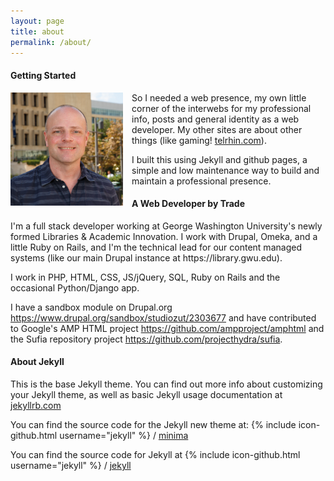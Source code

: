```yaml
---
layout: page
title: about
permalink: /about/
---
```


<h4>Getting Started</h4>

<div style="float:left; max-width: 20%; min-width: 180px; padding: 0 1em 1em 0;">
<img src="https://github.com/StudioZut/studiozut.github.io/blob/master/assets/Aldridge_C_3_cropped_1000px.png?raw=true" alt="photo: Christian Aldridge" />
</div>

So I needed a web presence, my own little corner of the interwebs for my professional info, posts and general identity as a web developer. My other sites are about other things (like gaming! <a href="https://telrhin.com">telrhin.com</a>). 

I built this using Jekyll and github pages, a simple and low maintenance way to build and maintain a professional presence.

<h4>A Web Developer by Trade</h4>
I'm a full stack developer working at George Washington University's newly formed Libraries & Academic Innovation. I work with Drupal, Omeka, and a little Ruby on Rails, and I'm the technical lead for our content managed systems (like our main Drupal instance at https://library.gwu.edu).

I work in PHP, HTML, CSS, JS/jQuery, SQL, Ruby on Rails and the occasional Python/Django app.

I have a sandbox module on Drupal.org https://www.drupal.org/sandbox/studiozut/2303677 and have contributed to Google's AMP HTML project https://github.com/ampproject/amphtml and the Sufia repository project https://github.com/projecthydra/sufia.

<h4>About Jekyll</h4>

This is the base Jekyll theme. You can find out more info about customizing your Jekyll theme, as well as basic Jekyll usage documentation at [jekyllrb.com](http://jekyllrb.com/)

You can find the source code for the Jekyll new theme at:
{% include icon-github.html username="jekyll" %} /
[minima](https://github.com/jekyll/minima)

You can find the source code for Jekyll at
{% include icon-github.html username="jekyll" %} /
[jekyll](https://github.com/jekyll/jekyll)
